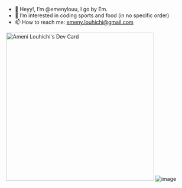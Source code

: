 - 👋 Heyy!, I’m @emenylouu, I go by Em.
- 👀 I’m interested in coding sports and food (in no specific order)
- 📫 How to reach me: emeny.louhichi@gmail.com

<a href="https://app.daily.dev/Emeny"><img src="https://api.daily.dev/devcards/b2c7cfd12e04438481e09c5f982cda08.png?r=fly" width="400" alt="Ameni Louhichi's Dev Card"/></a> 
![image](https://user-images.githubusercontent.com/49092639/147301744-636c08bc-139e-4991-b9fb-fb1a3b2c0d5b.png)

